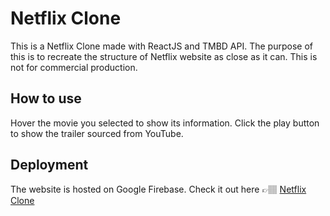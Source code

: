# Netflix Clone 

This is a Netflix Clone made with ReactJS and TMBD API. The purpose of this is to recreate the structure of Netflix website as close as it can. This is not for commercial production. 

## How to use
Hover the movie you selected to show its information. Click the play button to show the trailer sourced from YouTube.

## Deployment

The website is hosted on Google Firebase. Check it out here 👉🏽 [Netflix Clone](https://netflix-clone-5fdcf.firebaseapp.com/)